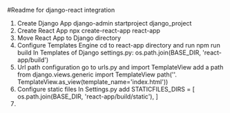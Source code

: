 #Readme for django-react integration

1. Create Django App
    django-admin startproject django_project
2. Create React App
    npx create-react-app react-app
3. Move React App to Django directory
4. Configure Templates Engine
    cd to react-app directory and run
        npm run build
    In Templates of Django settings.py:
        os.path.join(BASE_DIR, 'react-app/build')
5. Url path configuration
    go to urls.py and import TemplateView add a path 
        from django.views.generic import TemplateView
        path(''. TemplateView.as_view(template_name='index.html'))
6. Configure static files
    In Settings.py add
        STATICFILES_DIRS = [
            os.path.join(BASE_DIR, 'react-app/build/static'),
        ]
7. 